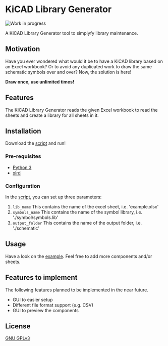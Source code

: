 # KiCAD Library Generator
![Work in progress](https://img.shields.io/badge/Status-Work%20in%20progress-important)

A KiCAD Library Generator tool to simplyfy library maintenance.

## Motivation

Have you ever wondered what would it be to have a KiCAD library based on an Excel workbook? Or to avoid any duplicated work to draw the same schematic symbols over and over? Now, the solution is here!

**Draw once, use unlimited times!**

## Features

The KiCAD Library Generator reads the given Excel workbook to read the sheets and create a library for all sheets in it.

## Installation

Download the [script](kicad-library-generator.py) and run!

### Pre-requisites

* [Python 3](https://www.python.org/)
* [xlrd](https://pypi.org/project/xlrd/)

### Configuration

In the [script](kicad-library-generator.py), you can set up three parameters:
1. `lib_name` This contains the name of the excel sheet, i.e. 'example.xlsx'
2. `symbols_name` This contains the name of the symbol library, i.e. './symbol/symbols.lib'
3. `output_folder` This contains the name of the output folder, i.e. './schematic'

## Usage

Have a look on the [example](example.xlsx). Feel free to add more components and/or sheets.

## Features to implement

The following features planned to be implemented in the near future.

* GUI to easier setup
* Different file format support (e.g. CSV)
* GUI to preview the components

## License
[GNU GPLv3](https://choosealicense.com/licenses/gpl-3.0/)